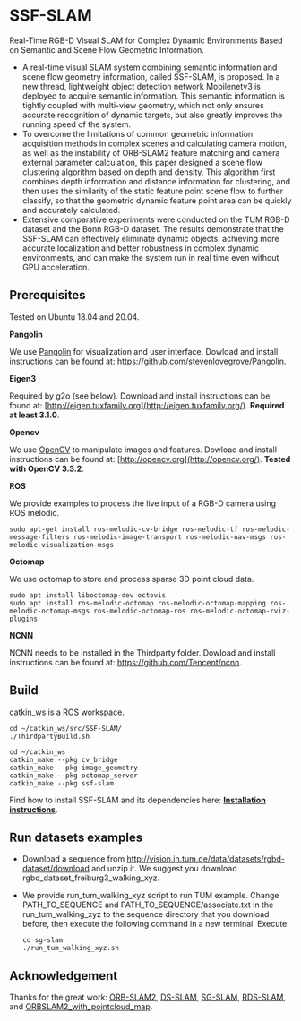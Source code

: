 # SSF-SLAM

Real-Time RGB-D Visual SLAM for Complex Dynamic Environments Based on Semantic and Scene Flow Geometric Information.

- A real-time visual SLAM system combining semantic information and scene flow geometry information, called SSF-SLAM, is proposed. In a new thread, lightweight object detection network Mobilenetv3 is deployed to acquire semantic information. This semantic information is tightly coupled with multi-view geometry, which not only ensures accurate recognition of dynamic targets, but also greatly improves the running speed of the system. 
- To overcome the limitations of common geometric information acquisition methods in complex scenes and calculating camera motion, as well as the instability of ORB-SLAM2 feature matching and camera external parameter calculation, this paper designed a scene flow clustering algorithm based on depth and density. This algorithm first combines depth information and distance information for clustering, and then uses the similarity of the static feature point scene flow to further classify, so that the geometric dynamic feature point area can be quickly and accurately calculated. 
- Extensive comparative experiments were conducted on the TUM RGB-D dataset and the Bonn RGB-D dataset. The results demonstrate that the SSF-SLAM can effectively eliminate dynamic objects, achieving more accurate localization and better robustness in complex dynamic environments, and can make the system run in real time even without GPU acceleration.

## Prerequisites

Tested on Ubuntu 18.04 and 20.04.

**Pangolin**

We use [Pangolin](https://github.com/stevenlovegrove/Pangolin) for visualization and user interface. Dowload and install instructions can be found at: https://github.com/stevenlovegrove/Pangolin.

**Eigen3**

Required by g2o (see below). Download and install instructions can be found at: [http://eigen.tuxfamily.org](http://eigen.tuxfamily.org/). **Required at least 3.1.0**.

**Opencv**

We use [OpenCV](http://opencv.org/) to manipulate images and features. Dowload and install instructions can be found at: [http://opencv.org](http://opencv.org/). **Tested with OpenCV 3.3.2**.

**ROS**

We provide examples to process the live input of a RGB-D camera using ROS melodic. 

```
sudo apt-get install ros-melodic-cv-bridge ros-melodic-tf ros-melodic-message-filters ros-melodic-image-transport ros-melodic-nav-msgs ros-melodic-visualization-msgs
```

**Octomap**

We use octomap to store and process sparse 3D point cloud data.

```
sudo apt install liboctomap-dev octovis
sudo apt install ros-melodic-octomap ros-melodic-octomap-mapping ros-melodic-octomap-msgs ros-melodic-octomap-ros ros-melodic-octomap-rviz-plugins 
```

**NCNN**

NCNN needs to be installed in the Thirdparty folder. Dowload and install instructions can be found at: https://github.com/Tencent/ncnn.

## Build

catkin_ws is a ROS workspace.

```
cd ~/catkin_ws/src/SSF-SLAM/
./ThirdpartyBuild.sh

cd ~/catkin_ws
catkin_make --pkg cv_bridge
catkin_make --pkg image_geometry
catkin_make --pkg octomap_server
catkin_make --pkg ssf-slam
```

Find how to install SSF-SLAM and its dependencies here: **[Installation instructions]()**.

## Run datasets examples

- Download a sequence from http://vision.in.tum.de/data/datasets/rgbd-dataset/download and unzip it. We suggest you download rgbd_dataset_freiburg3_walking_xyz.

- We provide run_tum_walking_xyz script to run TUM example. Change PATH_TO_SEQUENCE and PATH_TO_SEQUENCE/associate.txt in the run_tum_walking_xyz to the sequence directory that you download before, then execute the following command in a new terminal. Execute:

  ```
  cd sg-slam
  ./run_tum_walking_xyz.sh
  ```

## Acknowledgement

Thanks for the great work: [ORB-SLAM2](https://github.com/raulmur/ORB_SLAM2 ), [DS-SLAM](https://github.com/ivipsourcecode/DS-SLAM), [SG-SLAM](https://github.com/silencht/SG-SLAM), [RDS-SLAM](https://github.com/yubaoliu/RDS-SLAM), and [ORBSLAM2_with_pointcloud_map](https://github.com/gaoxiang12/ORBSLAM2_with_pointcloud_map,).

